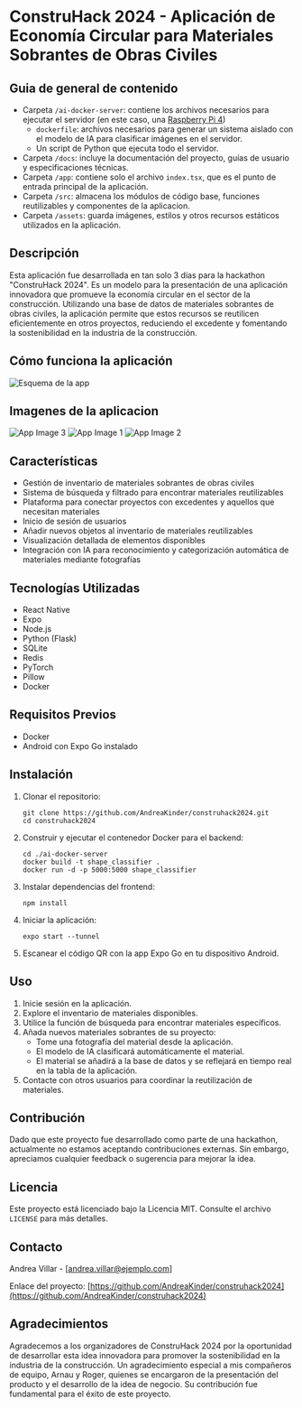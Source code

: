 # ConstruHack 2024 - Aplicación de Economía Circular para Materiales Sobrantes de Obras Civiles
##  Guia de general de contenido
- Carpeta `/ai-docker-server`: contiene los archivos necesarios para ejecutar el servidor (en este caso, una [Raspberry Pi 4](https://www.raspberrypi.com/products/raspberry-pi-4-model-b/))
  - `dockerfile`: archivos necesarios para generar un sistema aislado con el modelo de IA para clasificar imágenes en el servidor.
  - Un script de Python que ejecuta todo el servidor.
- Carpeta `/docs`: incluye la documentación del proyecto, guías de usuario y especificaciones técnicas.
- Carpeta `/app`: contiene solo el archivo `index.tsx`, que es el punto de entrada principal de la aplicación.
- Carpeta `/src`: almacena los módulos de código base, funciones reutilizables y componentes de la aplicacion.
- Carpeta `/assets`: guarda imágenes, estilos y otros recursos estáticos utilizados en la aplicación.
## Descripción
Esta aplicación fue desarrollada en tan solo 3 días para la hackathon "ConstruHack 2024". Es un modelo para la presentación de una aplicación innovadora que promueve la economía circular en el sector de la construcción. Utilizando una base de datos de materiales sobrantes de obras civiles, la aplicación permite que estos recursos se reutilicen eficientemente en otros proyectos, reduciendo el excedente y fomentando la sostenibilidad en la industria de la construcción.
## Cómo funciona la aplicación
![Esquema de la app](img/estructure-app.png)

## Imagenes de la aplicacion
![App Image 3](img/app-construhack2024-3.png)
![App Image 1](img/app-construhack2024.png)
![App Image 2](img/app-construhack2024-2.png)

## Características
- Gestión de inventario de materiales sobrantes de obras civiles
- Sistema de búsqueda y filtrado para encontrar materiales reutilizables
- Plataforma para conectar proyectos con excedentes y aquellos que necesitan materiales
- Inicio de sesión de usuarios
- Añadir nuevos objetos al inventario de materiales reutilizables
- Visualización detallada de elementos disponibles
- Integración con IA para reconocimiento y categorización automática de materiales mediante fotografías

## Tecnologías Utilizadas
- React Native
- Expo
- Node.js
- Python (Flask)
- SQLite
- Redis
- PyTorch
- Pillow
- Docker

## Requisitos Previos
- Docker
- Android con Expo Go instalado

## Instalación

1. Clonar el repositorio:
   ```
   git clone https://github.com/AndreaKinder/construhack2024.git
   cd construhack2024
   ```

2. Construir y ejecutar el contenedor Docker para el backend:
   ```
   cd ./ai-docker-server
   docker build -t shape_classifier .
   docker run -d -p 5000:5000 shape_classifier
   ```

3. Instalar dependencias del frontend:
   ```
   npm install
   ```

4. Iniciar la aplicación:
   ```
   expo start --tunnel
   ```

5. Escanear el código QR con la app Expo Go en tu dispositivo Android.

## Uso
1. Inicie sesión en la aplicación.
2. Explore el inventario de materiales disponibles.
3. Utilice la función de búsqueda para encontrar materiales específicos.
4. Añada nuevos materiales sobrantes de su proyecto:
   - Tome una fotografía del material desde la aplicación.
   - El modelo de IA clasificará automáticamente el material.
   - El material se añadirá a la base de datos y se reflejará en tiempo real en la tabla de la aplicación.
5. Contacte con otros usuarios para coordinar la reutilización de materiales.

## Contribución
Dado que este proyecto fue desarrollado como parte de una hackathon, actualmente no estamos aceptando contribuciones externas. Sin embargo, apreciamos cualquier feedback o sugerencia para mejorar la idea.

## Licencia
Este proyecto está licenciado bajo la Licencia MIT. Consulte el archivo `LICENSE` para más detalles.

## Contacto
Andrea Villar - [andrea.villar@ejemplo.com]

Enlace del proyecto: [https://github.com/AndreaKinder/construhack2024](https://github.com/AndreaKinder/construhack2024)

## Agradecimientos
Agradecemos a los organizadores de ConstruHack 2024 por la oportunidad de desarrollar esta idea innovadora para promover la sostenibilidad en la industria de la construcción. Un agradecimiento especial a mis compañeros de equipo, Arnau y Roger, quienes se encargaron de la presentación del producto y el desarrollo de la idea de negocio. Su contribución fue fundamental para el éxito de este proyecto.

